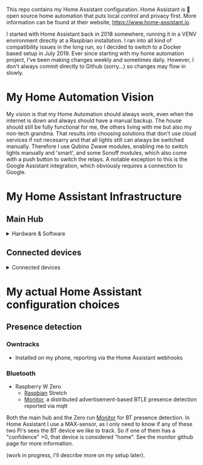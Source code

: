 This repo contains my Home Assistant configuration. Home Assistant is 🏡 open source home automation that puts local control and privacy first. More information can be found at their website, https://www.home-assistant.io.

I started with Home Assistant back in 2018 somewhere, running it in a VENV environment directly at a Raspbian installation. I ran into all kind of compatibility issues in the long run, so I decided to switch to a Docker based setup in July 2019. Ever since starting with my home automation project, I've been making changes weekly and sometimes daily. However, I don't always commit directly to Github (sorry...) so changes may flow in slowly.

# My Home Automation Vision
My vision is that my Home Automation should always work, even when the internet is down and always should have a manual backup. The house should still be fully functional for me, the others living with me but also my non-tech grandma. That results into choosing solutions that don't use cloud services if not necesarry and that all lights still can always be switched manually. Therefore I use Qubino Zwave modules, enabling me to switch lights manually and 'smart', and some Sonoff modules, which also come with a push button to switch the relays. A notable exception to this is the Google Assistant integration, which obviously requires a connection to Google.

# My Home Assistant Infrastructure
## Main Hub
<details>
  <summary>Hardware & Software</summary>
  
### Hardware
- Raspberry Pi3B+
- [Z-Wave.Me ZME_UZB1 USB Stick](https://tweakers.net/pricewatch/434681/z-wave-punt-me-usb-stick-met-z-wave-plus/specificaties/)
- CC2531 Zigbee stick with [zigbee2mqtt](https://www.zigbee2mqtt.io/)

### Software
- [Raspbian](https://www.raspberrypi.org/downloads/raspbian/) Stretch
- [Monitor](https://github.com/andrewjfreyer/monitor), a distributed advertisement-based BTLE presence detection reported via mqtt
- [Docker](https://www.docker.com/)
  - [Home Assistant](https://hub.docker.com/r/homeassistant/raspberrypi3-homeassistant) as core
  - [Mosquitto](https://hub.docker.com/_/eclipse-mosquitto) as local MQTT server
  - [Traefik](https://hub.docker.com/_/traefik) as transparant reverse proxy, handling traffic to all containers and SSL termination
  - [ESPhome](https://hub.docker.com/r/esphome/esphome) to program my sonoff devices
  - [zigbee2mqtt](https://hub.docker.com/r/koenkk/zigbee2mqtt) running my zigbee network
  - [Duplicati](https://hub.docker.com/r/duplicati/duplicati) for encrypted backups of my config files to the cloud
  - [nginx](https://hub.docker.com/r/linuxserver/nginx) for some static file hosting.
</details>


## Connected devices
<details>
  <summary>Connected devices</summary>
  
### Z-Wave
 - 2x [Qubino Flush Dimmer](https://tweakers.net/pricewatch/467913/qubino-flush-dimmer-z-wave+/specificaties/) 1 for dining room, 1 for window light in living room
 - 1x [NEO COOLCAM NAS-PD02Z Z-wave Plus PIR Motion Sensor](https://www.aliexpress.com/item/32796863408.html) in the living room - links to a V2 but I use the V1 which lacks temperature support
 - 1x [Qubino Flush 2 Relay](https://tweakers.net/pricewatch/474184/qubino-flush-2-relay-z-wave+/specificaties/) in the garden
 - 1x [Qubino Flush Shutter](https://tweakers.net/pricewatch/563345/qubino-flush-shutter-(zmnhcd1)/specificaties/) to control the cover on the attic windows
 
### Wifi Switches
 - 2x [Sonoff basic](https://www.aliexpress.com/item/32831445550.html) switches running ESPhome
 - 2x [Sonoff S20](https://www.aliexpress.com/item/32846334606.html) switches running ESPhome, 1 in use, 1 in spare.
 
### Zigbee sensors
 - 2x [Xiaomi mijia Temperature Humidity Sensor](https://www.aliexpress.com/item/32714410866.html), 1 in the attic, the other in the main bedroom
 - 2x [Xiaomi door Window Sensor](https://www.aliexpress.com/item/32714904459.html) (still on order), 1 is meant for the freezer upstairs because the kids tend to leave it not fully closed. For the other I have no purpose yet.
 
### Thermostat
 - Rooted Toon thermostat
   - Rooting enables local control of the thermostat, and prevents needing a subscription with Eneco. It requires a [custom_component](https://github.com/hmmbob/HomeAssistantConfig/tree/master/custom_components/toon_hmmbob).
   - Connecting to emulated Hue on Home Assistant for light switches.
 - The Toon Thermostat also provides information on my smartmeter, measuring electricity. It receives this information through the P1 port on the meter. This also requires a [custom component](https://github.com/hmmbob/HomeAssistantConfig/tree/master/custom_components/toon_smartmeter) to work.
 
### Cast & Voice Control
- Google Home in the living room
- Google Home Mini upstairs
- LG SH-8 Soundbar in the living room
- Google Chromecast in my TV (currently not used in Home Assistant, but hey - it could)
</details>

# My actual Home Assistant configuration choices
## Presence detection
### Owntracks 
 - Installed on my phone, reporting via the Home Assistant webhooks

### Bluetooth
 - Raspberry W Zero
   - [Raspbian](https://www.raspberrypi.org/downloads/raspbian/) Stretch
   - [Monitor](https://github.com/andrewjfreyer/monitor), a distributed advertisement-based BTLE presence detection reported via mqtt

Both the main hub and the Zero run [Monitor](https://github.com/andrewjfreyer/monitor) for BT presence detection. In Home Assistant I use a MAX-sensor, as I only need to know if any of these two Pi's sees the BT device we like to track. So if one of them has a "confidence" >0, that device is considered "home". See the monitor github page for more information.


(work in progress, I'll describe more on my setup later).
